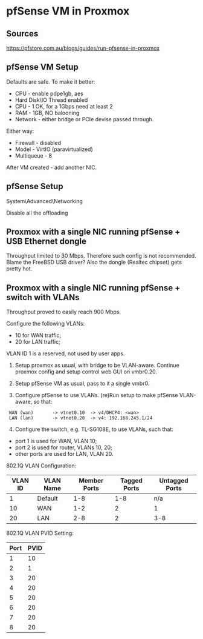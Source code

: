 # pfSense VM in Proxmox

## Sources

https://pfstore.com.au/blogs/guides/run-pfsense-in-proxmox

## pfSense VM Setup

Defaults are safe.  To make it better:

* CPU - enable pdpe1gb, aes
* Hard Disk\IO Thread enabled
* CPU - 1 OK, for a 1Gbps need at least 2
* RAM - 1GB, NO balooning
* Network - either bridge or PCIe devise passed through.

Either way:
* Firewall - disabled
* Model - VirtIO (paravirtualized)
* Multiqueue - 8

After VM created - add another NIC.

## pfSense Setup

System\Advanced\Networking

Disable all the offloading

## Proxmox with a single NIC running pfSense + USB Ethernet dongle

Throughput limited to 30 Mbps.
Therefore such config is not recommended.
Blame the FreeBSD USB driver?
Also the dongle (Realtec chipset) gets pretty hot.

## Proxmox with a single NIC running pfSense + switch with VLANs

Throughput proved to easily reach 900 Mbps.

Configure the following VLANs:

* 10 for WAN traffic;
* 20 for LAN traffic;

VLAN ID 1 is a reserved, not used by user apps.

1. Setup proxmox as usual, with bridge to be VLAN-aware.
Continue proxmox config and setup control web GUI on vmbr0.20.

2. Setup pfSense VM as usual, pass to it a single vmbr0.

3. Configure pfSense to use VLANs.
(re)Run setup to make pfSense VLAN-aware, so that:

```
 WAN (wan)       -> vtnet0.10  -> v4/DHCP4: <wan>
 LAN (lan)       -> vtnet0.20  -> v4: 192.168.245.1/24
```

4. Configure the switch, e.g. TL-SG108E, to use VLANs, such that:

* port 1 is used for WAN, VLAN 10;
* port 2 is used for router, VLANs 10, 20;
* other ports are used for LAN, VLAN 20.

802.1Q VLAN Configuration:

|VLAN ID|VLAN Name|Member Ports|Tagged Ports|Untagged Ports|
|-------|---------|------------|------------|--------------|
|1	    |Default  |1-8         |1-8         |n/a|
|10     |WAN      |1-2         |2           |1|
|20     |LAN      |2-8         |2           |3-8|

802.1Q VLAN PVID Setting:

|Port|PVID|
|----|----|
|1|10
|2|1
|3|20
|4|20
|5|20
|6|20
|7|20
|8|20
